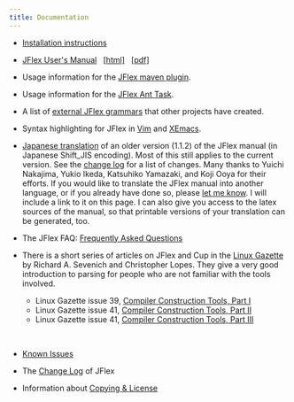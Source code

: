 ```yaml
---
title: Documentation
---
```


-   [Installation instructions](installing.html)

-   [JFlex User's Manual](manual.html)   [[html]](manual.html)  
    [[pdf]](manual.pdf)
    
-   Usage information for the [JFlex maven
    plugin](http://jflex-de.github.io/jflex-web/jflex-maven-plugin/).
    
-   Usage information for the [JFlex Ant Task](manual.html#jflex-ant-task).
    
-   A list of [external JFlex
    grammars](https://github.com/jflex-de/jflex/wiki/External-JFlex-Grammars)
    that other projects have created.
    
-   Syntax highlighting for JFlex in [Vim](vim.html) and
    [XEmacs](emacs.html).
    
-   [Japanese translation](jflex_manual_j.html) of an older version
    (1.1.2) of the JFlex manual (in Japanese Shift\_JIS encoding). Most
    of this still applies to the current version. See the [change
    log](changelog.html) for a list of changes. Many thanks to Yuichi
    Nakajima, Yukio Ikeda, Katsuhiko Yamazaki, and Koji Ooya for their
    efforts.
    If you would like to translate the JFlex manual into another
    language, or if you already have done so, please [let me
    know](mailto:lsf@jflex.de). I will include a link to it on this
    page. I can also give you access to the latex sources of the manual,
    so that printable versions of your translation can be generated,
    too.
    
-   The JFlex FAQ: [Frequently Asked Questions](faq.html)
    
-   There is a short series of articles on JFlex and Cup in the [Linux
    Gazette](http://linuxgazette.net/) by Richard A. Sevenich and
    Christopher Lopes. They give a very good introduction to parsing for
    people who are not familiar with the tools involved.    
    -   Linux Gazette issue 39, [Compiler Construction Tools, Part
        I](http://www.tldp.org/LDP/LG/issue39/sevenich.html)
    -   Linux Gazette issue 41, [Compiler Construction Tools, Part
        II](http://www.tldp.org/LDP/LG/issue41/sevenich.html)
    -   Linux Gazette issue 41, [Compiler Construction Tools, Part
        III](http://www.tldp.org/LDP/LG/issue41/lopes/lopes.html)

    &nbsp;

-   [Known Issues](bugs.html)
    
-   The [Change Log](changelog.html) of JFlex
    
-   Information about [Copying & License](copying.html)
